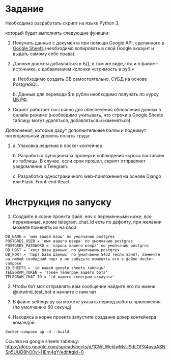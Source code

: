 # Задание
Необходимо разработать скрипт на языке Python 3, 

который будет выполнять следующие функции:

1. Получать данные с документа при помощи Google API, сделанного в [Google Sheets](https://docs.google.com/spreadsheets/d/1f-qZEX1k_3nj5cahOzntYAnvO4ignbyesVO7yuBdv_g/edit) (необходимо копировать в свой Google аккаунт и выдать самому себе права).
2. Данные должны добавляться в БД, в том же виде, что и в файле –источнике, с добавлением колонки «стоимость в руб.»
    
    a. Необходимо создать DB самостоятельно, СУБД на основе PostgreSQL.
    
    b. Данные для перевода $ в рубли необходимо получать по курсу [ЦБ РФ](https://www.cbr.ru/development/SXML/).
    
3. Скрипт работает постоянно для обеспечения обновления данных в онлайн режиме (необходимо учитывать, что строки в Google Sheets таблицу могут удаляться, добавляться и изменяться).

Дополнения, которые дадут дополнительные баллы и поднимут потенциальный уровень оплаты труда:

1. a. Упаковка решения в docker контейнер
    
    b. Разработка функционала проверки соблюдения «срока поставки» из таблицы. В случае, если срок прошел, скрипт отправляет уведомление в Telegram.
    
    c. Разработка одностраничного web-приложения на основе Django или Flask. Front-end React.

# Инструкция по запуску

1. Создайте в корне проекта файл .env с переменными ниже, все переменные, кроме telegram_chat_id есть по дефолту,
при желании можете поменять их на свои
```
DB_NAME = 'имя вашей базы' по умолчанию postgres
POSTGRES_USER = 'имя вашего юзера' по умолчанию postgres
POSTGRES_PASSWORD = 'пароль вашего юзера' по умолчанию postgres
DB_HOST = 'хост базы данных' по умолчанию postgres
DB_PORT = 'порт базы данных' по умолчанию 5432 (если занят, замените на любой свободный порт и не забудьте поменять его в файле docker-compose
ID_SHEETS = 'id вашей google sheets таблицы'
TELEGRAM_TOKEN = 'токен телеграм вашего бота'
TELEGRAM_CHAT_ID = 'id вашего телеграм аккаунта'
```
2. Чтобы бот мог отправлять вам сообщение найдите его по имени @unwind_test_bot и начните с ним чат

3. В файле settings.py вы можете указать период работы приложения (по умолчанию 60 секунд)

4. Находясь в корне проекта запустите создание докер контейнера командой:
```
docker-compose up -d --build
```

Ссылка на google sheets таблицу:
https://docs.google.com/spreadsheets/d/1CWLWekIwMsUSdLOPX4ayuASNSp5UUD8hO0vl-HEm4gY/edit#gid=0